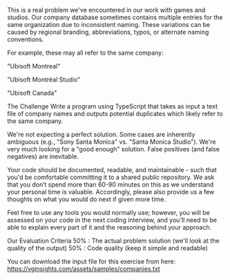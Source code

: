 This is a real problem we've encountered in our work with games and studios. Our company database sometimes contains multiple entries for the same organization due to inconsistent naming. These variations can be caused by regional branding, abbreviations, typos, or alternate naming conventions.

For example, these may all refer to the same company:

"Ubisoft Montreal"

"Ubisoft Montréal Studio"

"Ubisoft Canada"

The Challenge
Write a program using TypeScript that takes as input a text file of company names and outputs potential duplicates which likely refer to the same company.

We're not expecting a perfect solution. Some cases are inherently ambiguous (e.g., "Sony Santa Monica" vs. "Santa Monica Studio"). We're very much looking for a "good enough" solution. False positives (and false negatives) are inevitable.

Your code should be documented, readable, and maintainable - such that you'd be comfortable committing it to a shared public repository. We ask that you don’t spend more than 60-90 minutes on this as we understand your personal time is valuable. Accordingly, please also provide us a few thoughts on what you would do next if given more time.

Feel free to use any tools you would normally use; however, you will be assessed on your code in the next coding interview, and you'll need to be able to explain every part of it and the reasoning behind your approach.

Our Evaluation Criteria
50% : The actual problem solution (we'll look at the quality of the output)
50% : Code quality (keep it simple and readable)

You can download the input file for this exercise from here:
https://vginsights.com/assets/samples/companies.txt

